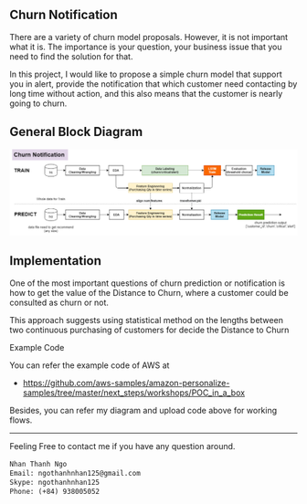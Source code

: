 ## Churn Notification

There are a variety of churn model proposals. However, it is not important what it is. The importance is your question, your business issue that you need to find the solution for that. 

In this project, I would like to propose a simple churn model that support you in alert, provide the notification that which customer need contacting by long time without action, and this also means that the customer is nearly going to churn.

## General Block Diagram

![alt text](https://github.com/carfirst125/portfolio/blob/main/churn_notification/diagram/churn_prediction_BlockDiagram.png?raw=true)

## Implementation

One of the most important questions of churn prediction or notification is how to get the value of the Distance to Churn, where a customer could be consulted as churn or not.

This approach suggests using statistical method on the lengths between two continuous purchasing of customers for decide the Distance to Churn

Example Code

You can refer the example code of AWS at

  *  https://github.com/aws-samples/amazon-personalize-samples/tree/master/next_steps/workshops/POC_in_a_box

Besides, you can refer my diagram and upload code above for working flows.

- - - - - 
Feeling Free to contact me if you have any question around.

    Nhan Thanh Ngo
    Email: ngothanhnhan125@gmail.com
    Skype: ngothanhnhan125
    Phone: (+84) 938005052

